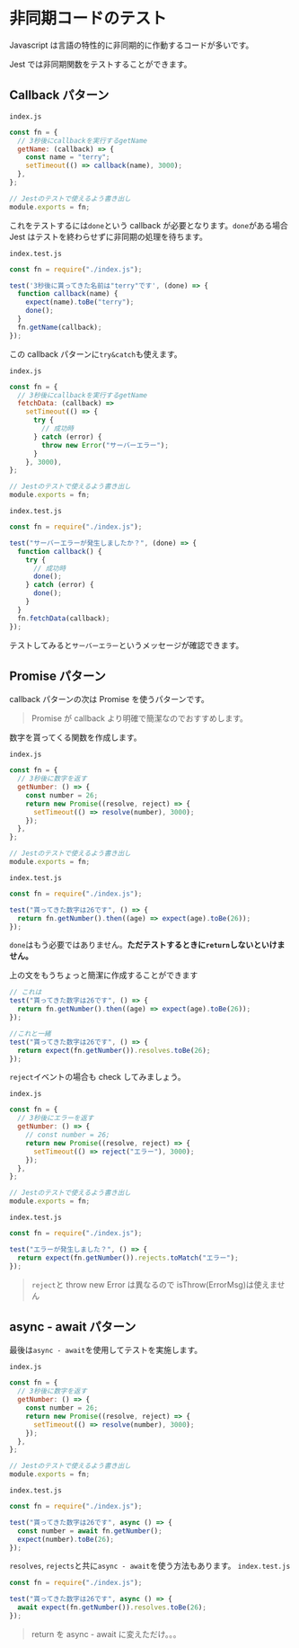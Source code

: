 # 非同期コードのテスト

Javascript は言語の特性的に非同期的に作動するコードが多いです。

Jest では非同期関数をテストすることができます。

## Callback パターン

`index.js`

```javascript
const fn = {
  // 3秒後にcallbackを実行するgetName
  getName: (callback) => {
    const name = "terry";
    setTimeout(() => callback(name), 3000);
  },
};

// Jestのテストで使えるよう書き出し
module.exports = fn;
```

これをテストするには`done`という callback が必要となります。`done`がある場合 Jest はテストを終わらせずに非同期の処理を待ちます。

`index.test.js`

```javascript
const fn = require("./index.js");

test('3秒後に貰ってきた名前は"terry"です', (done) => {
  function callback(name) {
    expect(name).toBe("terry");
    done();
  }
  fn.getName(callback);
});
```

この callback パターンに`try&catch`も使えます。

`index.js`

```javascript
const fn = {
  // 3秒後にcallbackを実行するgetName
  fetchData: (callback) =>
    setTimeout(() => {
      try {
        // 成功時
      } catch (error) {
        throw new Error("サーバーエラー");
      }
    }, 3000),
};

// Jestのテストで使えるよう書き出し
module.exports = fn;
```

`index.test.js`

```javascript
const fn = require("./index.js");

test("サーバーエラーが発生しましたか？", (done) => {
  function callback() {
    try {
      // 成功時
      done();
    } catch (error) {
      done();
    }
  }
  fn.fetchData(callback);
});
```

テストしてみると`サーバーエラー`というメッセージが確認できます。

## Promise パターン

callback パターンの次は Promise を使うパターンです。

> Promise が callback より明確で簡潔なのでおすすめします。

数字を貰ってくる関数を作成します。

`index.js`

```javascript
const fn = {
  // 3秒後に数字を返す
  getNumber: () => {
    const number = 26;
    return new Promise((resolve, reject) => {
      setTimeout(() => resolve(number), 3000);
    });
  },
};

// Jestのテストで使えるよう書き出し
module.exports = fn;
```

`index.test.js`

```javascript
const fn = require("./index.js");

test("貰ってきた数字は26です", () => {
  return fn.getNumber().then((age) => expect(age).toBe(26));
});
```

`done`はもう必要ではありません。**ただテストするときに`return`しないといけません。**

上の文をもうちょっと簡潔に作成することができます

```javascript
// これは
test("貰ってきた数字は26です", () => {
  return fn.getNumber().then((age) => expect(age).toBe(26));
});

//これと一緒
test("貰ってきた数字は26です", () => {
  return expect(fn.getNumber()).resolves.toBe(26);
});
```

`reject`イベントの場合も check してみましょう。

`index.js`

```javascript
const fn = {
  // 3秒後にエラーを返す
  getNumber: () => {
    // const number = 26;
    return new Promise((resolve, reject) => {
      setTimeout(() => reject("エラー"), 3000);
    });
  },
};

// Jestのテストで使えるよう書き出し
module.exports = fn;
```

`index.test.js`

```javascript
const fn = require("./index.js");

test("エラーが発生しました？", () => {
  return expect(fn.getNumber()).rejects.toMatch("エラー");
});
```

> `reject`と throw new Error は異なるので isThrow(ErrorMsg)は使えません

## async - await パターン

最後は`async - await`を使用してテストを実施します。

`index.js`

```javascript
const fn = {
  // 3秒後に数字を返す
  getNumber: () => {
    const number = 26;
    return new Promise((resolve, reject) => {
      setTimeout(() => resolve(number), 3000);
    });
  },
};

// Jestのテストで使えるよう書き出し
module.exports = fn;
```

`index.test.js`

```javascript
const fn = require("./index.js");

test("貰ってきた数字は26です", async () => {
  const number = await fn.getNumber();
  expect(number).toBe(26);
});
```

`resolves`, `rejects`と共に`async - await`を使う方法もあります。
`index.test.js`

```javascript
const fn = require("./index.js");

test("貰ってきた数字は26です", async () => {
  await expect(fn.getNumber()).resolves.toBe(26);
});
```

> return を async - await に変えただけ。。。
